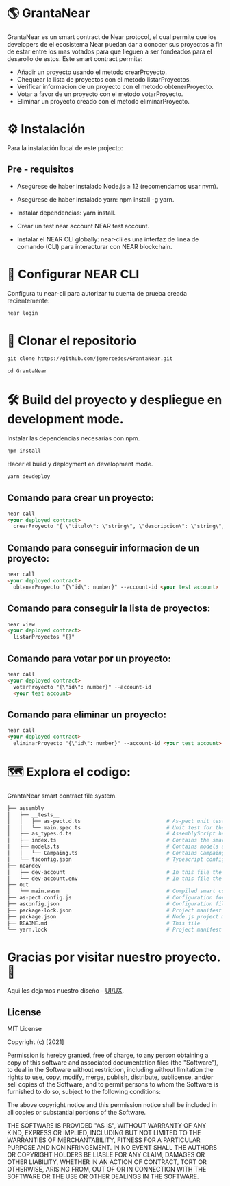 # :earth_americas: GrantaNear

GrantaNear es un smart contract de Near protocol, el cual permite que los developers de el ecosistema Near puedan dar a conocer sus proyectos a fin de estar entre los mas votados para que lleguen a ser fondeados para el desarollo de estos. Este smart contract permite:

- Añadir un proyecto usando el metodo crearProyecto.
- Chequear la lista de proyectos con el metodo listarProyectos.
- Verificar informacion de un proyecto con el metodo obtenerProyecto.
- Votar a favor de un proyecto con el metodo votarProyecto.
- Eliminar un proyecto creado con el metodo eliminarProyecto.

# :gear: Instalación

Para la instalación local de este projecto:

## Pre - requisitos

- Asegúrese de haber instalado Node.js ≥ 12 (recomendamos usar nvm).

- Asegúrese de haber instalado yarn: npm install -g yarn.

- Instalar dependencias: yarn install.

- Crear un test near account NEAR test account.

- Instalar el NEAR CLI globally: near-cli es una interfaz de linea de comando (CLI) para interacturar con NEAR blockchain.

# :key: Configurar NEAR CLI

Configura tu near-cli para autorizar tu cuenta de prueba creada recientemente:

```html
near login
```

# :page_facing_up: Clonar el repositorio

```html
git clone https://github.com/jgmercedes/GrantaNear.git
```

```html
cd GrantaNear
```

# :hammer_and_wrench: Build del proyecto y despliegue en development mode.

Instalar las dependencias necesarias con npm.

```html
npm install
```

Hacer el build y deployment en development mode.

```html
yarn devdeploy
```

## Comando para crear un proyecto:

```html
near call
<your deployed contract>
  crearProyecto "{ \"titulo\": \"string\", \"descripcion\": \"string\", \"fondos\": number }"  --account-id <your test account>
```

## Comando para conseguir informacion de un proyecto:

```html
near call
<your deployed contract>
  obtenerProyecto "{\"id\": number}" --account-id <your test account>
```

## Comando para conseguir la lista de proyectos:

```html
near view
<your deployed contract>
  listarProyectos "{}"
```

## Comando para votar por un proyecto:

```html
near call
<your deployed contract>
  votarProyecto "{\"id\": number}" --account-id
  <your test account>
```

## Comando para eliminar un proyecto:

```html
near call
<your deployed contract>
  eliminarProyecto "{\"id\": number}" --account-id <your test account>
```

# :world_map: Explora el codigo:

GrantaNear smart contract file system.

```bash
├── assembly
│   ├── __tests__
│   │   ├── as-pect.d.ts                            # As-pect unit testing headers for type hints
│   │   └── main.spec.ts                            # Unit test for the contract
│   ├── as_types.d.ts                               # AssemblyScript headers for type hint
│   ├── index.ts                                    # Contains the smart contract code
│   ├── models.ts                                   # Contains models accesible to the smart contract
│   │   └── Campaing.ts                             # Contains Campaing model.
│   └── tsconfig.json                               # Typescript configuration file
├── neardev
│   ├── dev-account                                 # In this file the provisional deploy smart contract account is saved
│   └── dev-account.env                             # In this file the provisional deploy smart contract account is saved like a environment variable
├── out
│   └── main.wasm                                   # Compiled smart contract code using to deploy
├── as-pect.config.js                               # Configuration for as-pect (AssemblyScript unit testing)
├── asconfig.json                                   # Configuration file for Assemblyscript compiler
├── package-lock.json                               # Project manifest lock version
├── package.json                                    # Node.js project manifest (scripts and dependencies)
├── README.md                                       # This file
└── yarn.lock                                       # Project manifest lock version
```

# Gracias por visitar nuestro proyecto. :wave:

Aqui les dejamos nuestro diseño - [UI/UX](https://www.canva.com/design/DAEri4aolfc/qkat_oy0bIIARVNcpDhthg/view?website#1).

## License

MIT License

Copyright (c) [2021]

Permission is hereby granted, free of charge, to any person obtaining a copy
of this software and associated documentation files (the "Software"), to deal
in the Software without restriction, including without limitation the rights
to use, copy, modify, merge, publish, distribute, sublicense, and/or sell
copies of the Software, and to permit persons to whom the Software is
furnished to do so, subject to the following conditions:

The above copyright notice and this permission notice shall be included in all
copies or substantial portions of the Software.

THE SOFTWARE IS PROVIDED "AS IS", WITHOUT WARRANTY OF ANY KIND, EXPRESS OR
IMPLIED, INCLUDING BUT NOT LIMITED TO THE WARRANTIES OF MERCHANTABILITY,
FITNESS FOR A PARTICULAR PURPOSE AND NONINFRINGEMENT. IN NO EVENT SHALL THE
AUTHORS OR COPYRIGHT HOLDERS BE LIABLE FOR ANY CLAIM, DAMAGES OR OTHER
LIABILITY, WHETHER IN AN ACTION OF CONTRACT, TORT OR OTHERWISE, ARISING FROM,
OUT OF OR IN CONNECTION WITH THE SOFTWARE OR THE USE OR OTHER DEALINGS IN THE
SOFTWARE.
